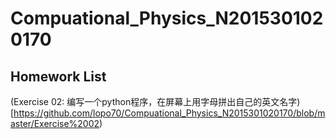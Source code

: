 # Compuational_Physics_N2015301020170
## Homework List
(Exercise 02: 编写一个python程序，在屏幕上用字母拼出自己的英文名字) [https://github.com/lopo70/Compuational_Physics_N2015301020170/blob/master/Exercise%2002)
